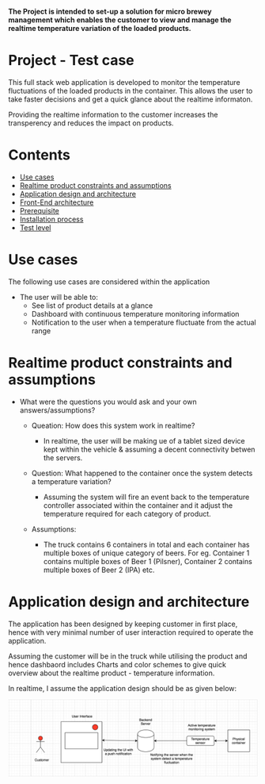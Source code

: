 **The Project is intended to set-up a solution for micro brewey management which enables the customer to view and manage the realtime temperature variation of the loaded products.**

# Project - Test case

This full stack web application is developed to monitor the temperature fluctuations of the loaded products in the container. This allows the user to take faster decisions and get a quick glance about the realtime informaton. 

Providing the realtime information to the customer increases the transperency and reduces the impact on products. 

# Contents

- [Use cases](#use-cases)
- [Realtime product constraints and assumptions](#realtime-product-constraints-and-assumptions)
- [Application design and architecture](#application-architecture)
- [Front-End architecture](#front-fnd-architecture)
- [Prerequisite](#prerequisite)
- [Installation process](#application-set-up)
- [Test level](#test-level)

# Use cases

The following use cases are considered within the application

- The user will be able to:
    - See list of product details at a glance
    - Dashboard with continuous temperature monitoring information
    - Notification to the user when a temperature fluctuate from the actual range

# Realtime product constraints and assumptions

- What were the questions you would ask and your own answers/assumptions?

    - Queation: How does this system work in realtime? 
        * In realtime, the user will be making ue of a tablet sized device kept within the vehicle & assuming a decent connectivity betwen the servers.

    - Question: What happened to the container once the system detects a temperature variation?
        * Assuming the system will fire an event back to the temperature controller associated within the container and it adjust the temperature required for each category of product. 

    - Assumptions: 
        - The truck contains 6 containers in total and each container has multiple boxes of unique category of beers. For eg. Container 1 contains multiple boxes of Beer 1 (Pilsner), Container 2 contains multiple boxes of Beer 2 (IPA) etc. 

# Application design and architecture

The application has been designed by keeping customer in first place, hence with very minimal number of user interaction required to operate the application. 

Assuming the customer will be in the truck while utilising the product and hence dashbaord includes Charts and color schemes to give quick overview about the realtime product - temperature information. 

In realtime, I assume the application design should be as given below: 

![Realtime product architecture](https://github.com/ArunRamachandran/Micro-Brewery-Manager/blob/develop/client/src/static/ideal_application_design.png)

